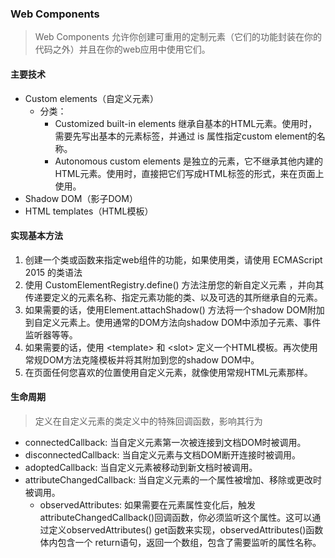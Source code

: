 ### Web Components
> Web Components 允许你创建可重用的定制元素（它们的功能封装在你的代码之外）并且在你的web应用中使用它们。

#### 主要技术
- Custom elements（自定义元素）
    - 分类：
        - Customized built-in elements 继承自基本的HTML元素。使用时，需要先写出基本的元素标签，并通过 is 属性指定custom element的名称。
        - Autonomous custom elements 是独立的元素，它不继承其他内建的HTML元素。使用时，直接把它们写成HTML标签的形式，来在页面上使用。
- Shadow DOM（影子DOM）
- HTML templates（HTML模板）

#### 实现基本方法
1. 创建一个类或函数来指定web组件的功能，如果使用类，请使用 ECMAScript 2015 的类语法
2. 使用 CustomElementRegistry.define() 方法注册您的新自定义元素 ，并向其传递要定义的元素名称、指定元素功能的类、以及可选的其所继承自的元素。
3. 如果需要的话，使用Element.attachShadow() 方法将一个shadow DOM附加到自定义元素上。使用通常的DOM方法向shadow DOM中添加子元素、事件监听器等等。
4. 如果需要的话，使用 \<template> 和 \<slot> 定义一个HTML模板。再次使用常规DOM方法克隆模板并将其附加到您的shadow DOM中。
5. 在页面任何您喜欢的位置使用自定义元素，就像使用常规HTML元素那样。

#### 生命周期
> 定义在自定义元素的类定义中的特殊回调函数，影响其行为
- connectedCallback: 当自定义元素第一次被连接到文档DOM时被调用。
- disconnectedCallback: 当自定义元素与文档DOM断开连接时被调用。
- adoptedCallback: 当自定义元素被移动到新文档时被调用。
- attributeChangedCallback: 当自定义元素的一个属性被增加、移除或更改时被调用。
    - observedAttributes: 如果需要在元素属性变化后，触发 attributeChangedCallback()回调函数，你必须监听这个属性。这可以通过定义observedAttributes() get函数来实现，observedAttributes()函数体内包含一个 return语句，返回一个数组，包含了需要监听的属性名称。